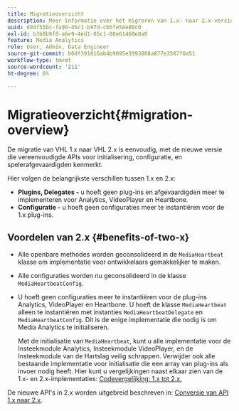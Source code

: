 ```yaml
---
title: Migratieoverzicht
description: Meer informatie over het migreren van 1.x- naar 2.x-versies van de Media SDK.
uuid: d84f55bc-fa90-45c1-b97d-cb5fe58e80c0
exl-id: b3b8b9f8-a6e9-4ed1-85c1-80e61460e8a0
feature: Media Analytics
role: User, Admin, Data Engineer
source-git-commit: b6df391016ab4b9095e3993808a877e3587f0a51
workflow-type: tm+mt
source-wordcount: '211'
ht-degree: 8%

---
```


# Migratieoverzicht{#migration-overview}

De migratie van VHL 1.x naar VHL 2.x is eenvoudig, met de nieuwe versie die vereenvoudigde APIs voor initialisering, configuratie, en spelerafgevaardigden kenmerkt.

Hier volgen de belangrijkste verschillen tussen 1.x en 2.x:

* **Plugins, Delegates -** u hoeft geen plug-ins en afgevaardigden meer te implementeren voor Analytics, VideoPlayer en Heartbone.
* **Configuratie -** u hoeft geen configuraties meer te instantiëren voor de 1.x plug-ins.

## Voordelen van 2.x {#benefits-of-two-x}

* Alle openbare methodes worden geconsolideerd in de `MediaHeartbeat` klasse om implementatie voor ontwikkelaars gemakkelijker te maken.
* Alle configuraties worden nu geconsolideerd in de klasse `MediaHeartbeatConfig`.
* U hoeft geen configuraties meer te instantiëren voor de plug-ins Analytics, VideoPlayer en Heartbone. U hoeft de klasse `MediaHeartbeat` alleen te instantiëren met instanties `MediaHeartbeatDelegate` en `MediaHeartbeatConfig`. Dit is de enige implementatie die nodig is om Media Analytics te initialiseren.

   Met de initialisatie van `MediaHeartbeat`, kunt u alle implementatie voor de Insteekmodule Analytics, Insteekmodule VideoPlayer, en de Insteekmodule van de Hartslag veilig schrappen. Verwijder ook alle bestaande implementatie voor initialisatie die een array van plug-ins als invoer nodig heeft. Hier kunt u vergelijkingen naast elkaar zien van de 1.x- en 2.x-implementaties: [Codevergelijking: 1.x tot 2.x.](./code-comparison-1x-2x.md)

De nieuwe API&#39;s in 2.x worden uitgebreid beschreven in: [Conversie van API 1.x naar 2.x](./1x-2x-api-change.md).
